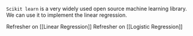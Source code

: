 `Scikit learn` is a very widely used open source machine learning library. We can use it to implement the linear regression.

Refresher on [[Linear Regression]]
Refresher on [[Logistic Regression]]

